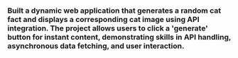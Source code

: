 <h3> Built a dynamic web application that generates a random cat fact and displays a corresponding cat image using API integration. The project allows users to click a 'generate' button for instant content, demonstrating skills in API handling, asynchronous data fetching, and user interaction. </h3>
